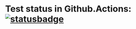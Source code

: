 # Test status in Github.Actions: [![statusbadge](../../actions/workflows/buildtest.yaml/badge.svg?branch=main&event=workflow_dispatch)](../../actions/workflows/buildtest.yaml)


